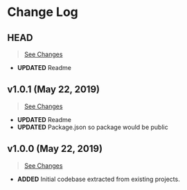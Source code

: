# Change Log

## HEAD

> [See Changes](https://github.com/placeposition/alpaka-presence/compare/v1.0.1...master)

* **UPDATED** Readme

## v1.0.1 (May 22, 2019)

> [See Changes](https://github.com/placeposition/alpaka-presence/compare/v1.0.0...v1.0.1)

* **UPDATED** Readme
* **UPDATED** Package.json so package would be public

## v1.0.0 (May 22, 2019)

> [See Changes](https://github.com/placeposition/alpaka-presence/compare/0b2706d...v1.0.0)

* **ADDED** Initial codebase extracted from existing projects.
